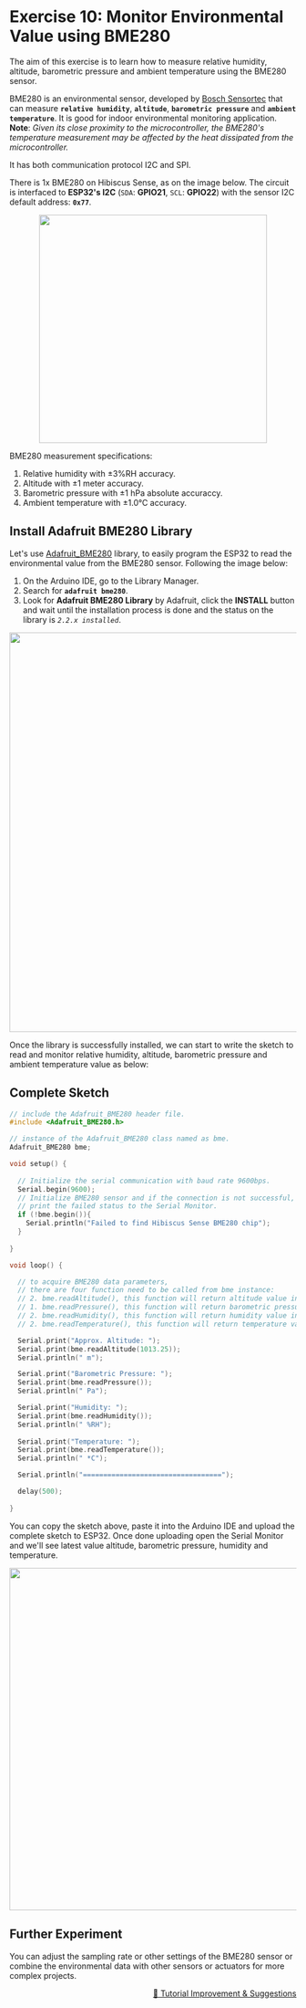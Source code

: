 # Exercise 10: Monitor Environmental Value using BME280

The aim of this exercise is to learn how to measure relative humidity, altitude, barometric pressure and ambient temperature using the BME280 sensor.

BME280 is an environmental sensor, developed by [Bosch Sensortec](https://www.bosch-sensortec.com/products/environmental-sensors/humidity-sensors-bme280/) that can measure **`relative humidity`**, **`altitude`**, **`barometric pressure`** and **`ambient temperature`**. It is good for indoor environmental monitoring application. **Note**: *Given its close proximity to the microcontroller, the BME280's temperature measurement may be affected by the heat dissipated from the microcontroller.*

It has both communication protocol I2C and SPI.

There is 1x BME280 on Hibiscus Sense, as on the image below. The circuit is interfaced to **ESP32's I2C** (`SDA`: **GPIO21**, `SCL`: **GPIO22**) with the sensor I2C default address: **`0x77`**.

<p align="center"><a href="https://myduino.com/product/myd-036/"><img src="https://github.com/myinvent/hibiscus-sense/raw/main/references/image-exercise-ten.png" width="400"></a></p>

BME280 measurement specifications:
1. Relative humidity with ±3%RH accuracy.
2. Altitude with ±1 meter accuracy.
3. Barometric pressure with ±1 hPa absolute accuraccy.
4. Ambient temperature with ±1.0°C accuracy.

## Install Adafruit BME280 Library
Let's use [Adafruit_BME280](https://github.com/adafruit/Adafruit_BME280_Library) library, to easily program the ESP32 to read the environmental value from the BME280 sensor. Following the image below:
1. On the Arduino IDE, go to the Library Manager.
2. Search for **`adafruit bme280`**.
3. Look for **Adafruit BME280 Library** by Adafruit, click the **INSTALL** button and wait until the installation process is done and the status on the library is *`2.2.x installed`*.

<p align="center"><a href="https://myduino.com/product/myd-036/"><img src="https://github.com/myinvent/hibiscus-sense/raw/main/references/image-exercise-ten-a.png" width="700"></a></p>

Once the library is successfully installed, we can start to write the sketch to read and monitor relative humidity, altitude, barometric pressure and ambient temperature value as below:

## Complete Sketch

```cpp
// include the Adafruit_BME280 header file.
#include <Adafruit_BME280.h>

// instance of the Adafruit_BME280 class named as bme.
Adafruit_BME280 bme;

void setup() {
  
  // Initialize the serial communication with baud rate 9600bps.
  Serial.begin(9600);
  // Initialize BME280 sensor and if the connection is not successful,
  // print the failed status to the Serial Monitor.
  if (!bme.begin()){
    Serial.println("Failed to find Hibiscus Sense BME280 chip");
  }
  
}

void loop() {

  // to acquire BME280 data parameters,
  // there are four function need to be called from bme instance:
  // 2. bme.readAltitude(), this function will return altitude value in meters.
  // 1. bme.readPressure(), this function will return barometric pressure value in Pascals.
  // 2. bme.readHumidity(), this function will return humidity value in % Relative Humidity.
  // 2. bme.readTemperature(), this function will return temperature value in celcius.

  Serial.print("Approx. Altitude: ");
  Serial.print(bme.readAltitude(1013.25));
  Serial.println(" m");

  Serial.print("Barometric Pressure: ");
  Serial.print(bme.readPressure());
  Serial.println(" Pa");

  Serial.print("Humidity: ");
  Serial.print(bme.readHumidity());
  Serial.println(" %RH");
  
  Serial.print("Temperature: ");
  Serial.print(bme.readTemperature());
  Serial.println(" *C");

  Serial.println("==================================");

  delay(500);
  
}
```

You can copy the sketch above, paste it into the Arduino IDE and upload the complete sketch to ESP32. Once done uploading open the Serial Monitor and we'll see latest value altitude, barometric pressure, humidity and temperature.

<p align="center"><a href="https://myduino.com/product/myd-036/"><img src="https://github.com/myinvent/hibiscus-sense/raw/main/references/image-exercise-ten.gif" width="600"></a></p>

## Further Experiment
You can adjust the sampling rate or other settings of the BME280 sensor or combine the environmental data with other sensors or actuators for more complex projects.

<p align="right"><a href="https://forms.gle/UgpDSFc46K4MkvTM8">&#128640; Tutorial Improvement & Suggestions</a></p>